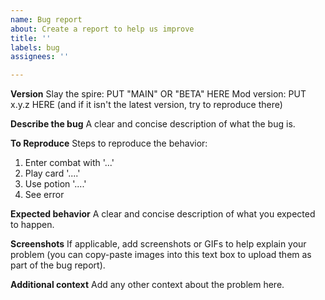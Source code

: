 ```yaml
---
name: Bug report
about: Create a report to help us improve
title: ''
labels: bug
assignees: ''

---
```


**Version**
Slay the spire: PUT "MAIN" OR "BETA" HERE
Mod version: PUT x.y.z HERE (and if it isn't the latest version, try to reproduce there)

**Describe the bug**
A clear and concise description of what the bug is.

**To Reproduce**
Steps to reproduce the behavior:
1. Enter combat with '...'
2. Play card '....'
3. Use potion '....'
4. See error

**Expected behavior**
A clear and concise description of what you expected to happen.

**Screenshots**
If applicable, add screenshots or GIFs to help explain your problem (you can copy-paste images into this text box to upload them as part of the bug report).

**Additional context**
Add any other context about the problem here.
